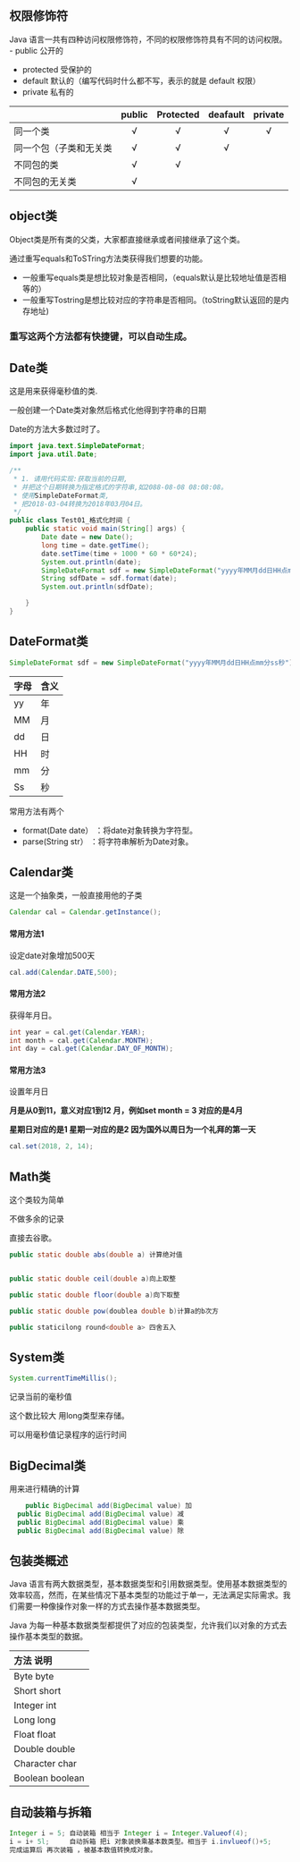 ## 权限修饰符





Java 语言一共有四种访问权限修饰符，不同的权限修饰符具有不同的访问权限。
    - public		公开的
   - protected	受保护的
   - default	默认的（编写代码时什么都不写，表示的就是 default 权限）
   -  private	私有的

|                        | public | Protected | deafault | private |
| :--------------------- | :----: | :-------: | :------: | :-----: |
| 同一个类               |   √    |     √     |    √     |    √    |
| 同一个包（子类和无关类 |   √    |     √     |    √     |         |
| 不同包的类             |   √    |     √     |          |         |
| 不同包的无关类         |   √    |           |          |         |



## object类

Object类是所有类的父类，大家都直接继承或者间接继承了这个类。

通过重写equals和ToSTring方法类获得我们想要的功能。

+ 一般重写equals类是想比较对象是否相同，（equals默认是比较地址值是否相等的）
+ 一般重写Tostring是想比较对应的字符串是否相同。（toString默认返回的是内存地址)



### 重写这两个方法都有快捷键，可以自动生成。





## Date类

这是用来获得毫秒值的类.

一般创建一个Date类对象然后格式化他得到字符串的日期

Date的方法大多数过时了。

```java
import java.text.SimpleDateFormat;
import java.util.Date;

/**
 * 1. 请用代码实现:获取当前的日期,
 * 并把这个日期转换为指定格式的字符串,如2088-08-08 08:08:08。
 * 使用SimpleDateFormat类,
 * 把2018-03-04转换为2018年03月04日。
 */
public class Test01_格式化时间 {
    public static void main(String[] args) {
        Date date = new Date();
        long time = date.getTime();
        date.setTime(time + 1000 * 60 * 60*24);
        System.out.println(date);
        SimpleDateFormat sdf = new SimpleDateFormat("yyyy年MM月dd日HH点mm分ss秒");
        String sdfDate = sdf.format(date);
        System.out.println(sdfDate);

    }
}
```

## DateFormat类



```java
SimpleDateFormat sdf = new SimpleDateFormat("yyyy年MM月dd日HH点mm分ss秒");
```



| 字母 | 含义 |
| ---- | ---- |
| yy   | 年   |
| MM   | 月   |
| dd   | 日   |
| HH   | 时   |
| mm   | 分   |
| Ss   | 秒   |



常用方法有两个

+ format(Date date）  ：将date对象转换为字符型。
+ parse(String str）      ：将字符串解析为Date对象。





## Calendar类

这是一个抽象类，一般直接用他的子类

```java
Calendar cal = Calendar.getInstance();
```



#### 常用方法1

设定date对象增加500天

```java
cal.add(Calendar.DATE,500);
```

#### 常用方法2

获得年月日。

```java
int year = cal.get(Calendar.YEAR);
int month = cal.get(Calendar.MONTH);
int day = cal.get(Calendar.DAY_OF_MONTH);
```



#### 常用方法3

设置年月日

__月是从0到11，意义对应1到12 月，例如set month = 3 对应的是4月__

__星期日对应的是1 星期一对应的是2   因为国外以周日为一个礼拜的第一天__

```java
cal.set(2018, 2, 14);
```



## Math类

这个类较为简单

不做多余的记录

直接去谷歌。

```java
public static double abs(double a) 计算绝对值


public static double ceil(double a)向上取整

public static double floor(double a)向下取整

public static double pow(doublea double b)计算a的b次方

public staticilong round<double a> 四舍五入
```



## System类

```java
System.currentTimeMillis();
```

记录当前的毫秒值

这个数比较大 用long类型来存储。

可以用毫秒值记录程序的运行时间







## BigDecimal类



用来进行精确的计算

```java
	public BigDecimal add(BigDecimal value) 加
  public BigDecimal add(BigDecimal value) 减
  public BigDecimal add(BigDecimal value) 乘
  public BigDecimal add(BigDecimal value) 除
```





## 包装类概述

Java 语言有两大数据类型，基本数据类型和引用数据类型。使用基本数据类型的效率较高，然而，在某些情况下基本类型的功能过于单一，无法满足实际需求。我们需要一种像操作对象一样的方式去操作基本数据类型。

Java 为每一种基本数据类型都提供了对应的包装类型，允许我们以对象的方式去操作基本类型的数据。

| 方法           说明    |
| :--------------------- |
| Byte    		byte   |
| Short 	 	short   |
| Integer		int     |
| Long			long   |
| Float			float |
| Double		double   |
| Character	char      |
| Boolean		boolean |

## 自动装箱与拆箱

```java
Integer i = 5; 自动装箱 相当于 Integer i = Integer.Valueof(4);
i = i+ 5l;     自动拆箱 把i 对象装换乘基本数类型。相当于 i.invlueof()+5;
完成运算后 再次装箱 ，被基本数值转换成对象。
```

